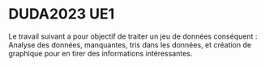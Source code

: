 # DUDA2023 UE1
Le travail suivant a pour objectif de traiter un jeu de données conséquent : Analyse des données, manquantes, tris dans les données, et création de graphique pour en tirer des informations intéressantes.
